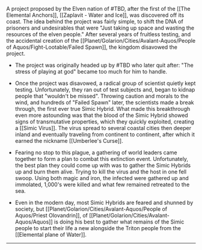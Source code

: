 A project proposed by the Elven nation of #TBD, after the first of the [[The Elemental Anchors]], [[Zaplavit - Water and Ice]], was discovered off its coast. The idea behind the project was fairly simple, to shift the DNA of prisoners and undesirables that were "Just taking up space and wasting the resources of the elven people." After several years of fruitless testing, and the accidental creation of the [[Planet/Golarion/Cities/Avalant-Aquos/People of Aquos/Fight-Lootable/Failed Spawn]], the kingdom disavowed the project. 

- The project was originally headed up by #TBD who later quit after: "The stress of playing at god" became too much for him to handle. 

- Once the project was disavowed, a radical group of scientist quietly kept testing. Unfortunately, they ran out of test subjects and, began to kidnap people that "wouldn't be missed". Throwing caution and morals to the wind, and hundreds of "Failed Spawn" later, the scientists made a break through, the first ever true Simic Hybrid. What made this breakthrough even more astounding was that the blood of the Simic Hybrid showed signs of transmutative properties, which they quickly exploited, creating a [[Simic Virus]]. The virus spread to several coastal cities then deeper inland and eventually traveling from continent to continent, after which it earned the nickname [[Umberlee's Curse]].

- Fearing no stop to this plague, a gathering of world leaders came together to form a plan to combat this extinction event. Unfortunately, the best plan they could come up with was to gather the Simic Hybrids up and burn them alive. Trying to kill the virus and the host in one fell swoop. Using both magic and iron, the infected were gathered up and immolated, 1,000's were killed and what few remained retreated to the sea. 

- Even in the modern day, most Simic Hybrids are feared and shunned by society, but [[Planet/Golarion/Cities/Avalant-Aquos/People of Aquos/Priest Olovandrin]], of [[Planet/Golarion/Cities/Avalant-Aquos/Aquos]] is doing his best to gather what remains of the Simic people to start their life a new alongside the Triton people from the [[Elemental plane of Water]].

---